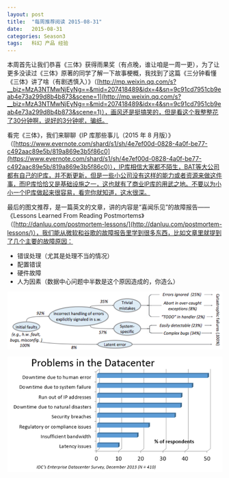 ```yaml
---
layout: post
title:  "每周推荐阅读 2015-08-31"
date:   2015-08-31
categories: Season3
tags:   科幻 产品 经验
---
```


本周首先让我们恭喜《三体》获得雨果奖（有点晚，谁让咱是一周一更），为了让更多没读过《三体》原著的同学了解一下故事梗概，我找到了这篇《三分钟看懂《三体》讲了啥（有剧透慎入）》（[http://mp.weixin.qq.com/s?__biz=MzA3NTMwNjEyNg==&mid=207418489&idx=4&sn=9c91cd7951cb9eab4e73a299d8b4b873&scene=1](http://mp.weixin.qq.com/s?__biz=MzA3NTMwNjEyNg==&mid=207418489&idx=4&sn=9c91cd7951cb9eab4e73a299d8b4b873&scene=1)），画风还是挺搞笑的，但是看这个我整整花了30分钟啊，说好的3分钟呢，骗纸。

看完《三体》，我们来聊聊《IP 库那些事儿（2015 年 8 月版）》（[https://www.evernote.com/shard/s1/sh/4e7ef00d-0828-4a0f-be77-c492aac89e5b/819a869e3b5f86c0](https://www.evernote.com/shard/s1/sh/4e7ef00d-0828-4a0f-be77-c492aac89e5b/819a869e3b5f86c0)），IP库相信大家都不陌生，BAT等大公司都有自己的IP库，并不断更新，但是一些小公司没有这样的能力或者资源来做这件事，而IP库恰恰又是基础设施之一，这也就有了商业IP库的用武之地。不要以为小小一个IP库做起来很容易，看完你就知道，这水很深。

最后的图文推荐，是一篇英文的文章，讲的内容是“喜闻乐见”的故障报告——《Lessons Learned From Reading Postmortems》（[http://danluu.com/postmortem-lessons/](http://danluu.com/postmortem-lessons/)），我们能从微软和谷歌的故障报告里学到很多东西，比如文章里就提到了几个主要的故障原因：

* 错误处理（尤其是处理不当的情况）
* 配置错误
* 硬件故障
* 人为因素（数据中心问题中半数是这个原因造成的，你造么）

![Error Handling](https://raw.githubusercontent.com/digitalsonic/recommend-reading/gh-pages/images/osdi_error.png)

![Humans](https://raw.githubusercontent.com/digitalsonic/recommend-reading/gh-pages/images/idc2013_downtime.png)
